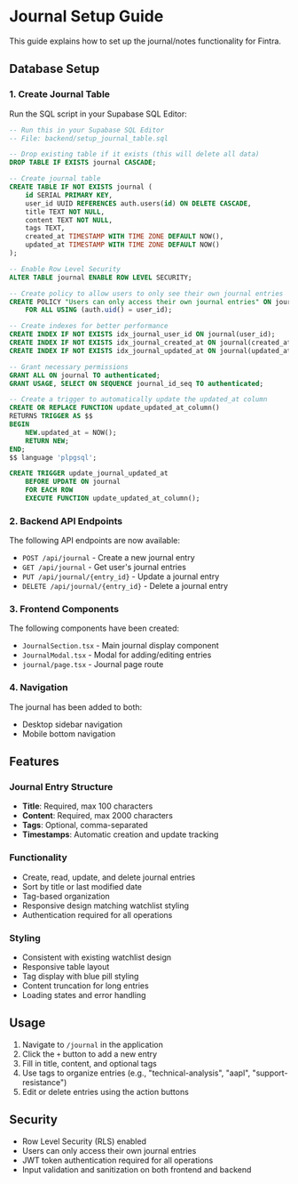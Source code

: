 # Journal Setup Guide

This guide explains how to set up the journal/notes functionality for Fintra.

## Database Setup

### 1. Create Journal Table

Run the SQL script in your Supabase SQL Editor:

```sql
-- Run this in your Supabase SQL Editor
-- File: backend/setup_journal_table.sql

-- Drop existing table if it exists (this will delete all data)
DROP TABLE IF EXISTS journal CASCADE;

-- Create journal table
CREATE TABLE IF NOT EXISTS journal (
    id SERIAL PRIMARY KEY,
    user_id UUID REFERENCES auth.users(id) ON DELETE CASCADE,
    title TEXT NOT NULL,
    content TEXT NOT NULL,
    tags TEXT,
    created_at TIMESTAMP WITH TIME ZONE DEFAULT NOW(),
    updated_at TIMESTAMP WITH TIME ZONE DEFAULT NOW()
);

-- Enable Row Level Security
ALTER TABLE journal ENABLE ROW LEVEL SECURITY;

-- Create policy to allow users to only see their own journal entries
CREATE POLICY "Users can only access their own journal entries" ON journal
    FOR ALL USING (auth.uid() = user_id);

-- Create indexes for better performance
CREATE INDEX IF NOT EXISTS idx_journal_user_id ON journal(user_id);
CREATE INDEX IF NOT EXISTS idx_journal_created_at ON journal(created_at);
CREATE INDEX IF NOT EXISTS idx_journal_updated_at ON journal(updated_at);

-- Grant necessary permissions
GRANT ALL ON journal TO authenticated;
GRANT USAGE, SELECT ON SEQUENCE journal_id_seq TO authenticated;

-- Create a trigger to automatically update the updated_at column
CREATE OR REPLACE FUNCTION update_updated_at_column()
RETURNS TRIGGER AS $$
BEGIN
    NEW.updated_at = NOW();
    RETURN NEW;
END;
$$ language 'plpgsql';

CREATE TRIGGER update_journal_updated_at 
    BEFORE UPDATE ON journal 
    FOR EACH ROW 
    EXECUTE FUNCTION update_updated_at_column();
```

### 2. Backend API Endpoints

The following API endpoints are now available:

- `POST /api/journal` - Create a new journal entry
- `GET /api/journal` - Get user's journal entries
- `PUT /api/journal/{entry_id}` - Update a journal entry
- `DELETE /api/journal/{entry_id}` - Delete a journal entry

### 3. Frontend Components

The following components have been created:

- `JournalSection.tsx` - Main journal display component
- `JournalModal.tsx` - Modal for adding/editing entries
- `journal/page.tsx` - Journal page route

### 4. Navigation

The journal has been added to both:
- Desktop sidebar navigation
- Mobile bottom navigation

## Features

### Journal Entry Structure
- **Title**: Required, max 100 characters
- **Content**: Required, max 2000 characters  
- **Tags**: Optional, comma-separated
- **Timestamps**: Automatic creation and update tracking

### Functionality
- Create, read, update, and delete journal entries
- Sort by title or last modified date
- Tag-based organization
- Responsive design matching watchlist styling
- Authentication required for all operations

### Styling
- Consistent with existing watchlist design
- Responsive table layout
- Tag display with blue pill styling
- Content truncation for long entries
- Loading states and error handling

## Usage

1. Navigate to `/journal` in the application
2. Click the `+` button to add a new entry
3. Fill in title, content, and optional tags
4. Use tags to organize entries (e.g., "technical-analysis", "aapl", "support-resistance")
5. Edit or delete entries using the action buttons

## Security

- Row Level Security (RLS) enabled
- Users can only access their own journal entries
- JWT token authentication required for all operations
- Input validation and sanitization on both frontend and backend
